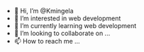 - 👋 Hi, I’m @Kmingela
- 👀 I’m interested in web development 
- 🌱 I’m currently learning web development
- 💞️ I’m looking to collaborate on ...
- 📫 How to reach me ...

<!---
Kmingela/Kmingela is a ✨ special ✨ repository because its `README.md` (this file) appears on your GitHub profile.
You can click the Preview link to take a look at your changes.
--->
